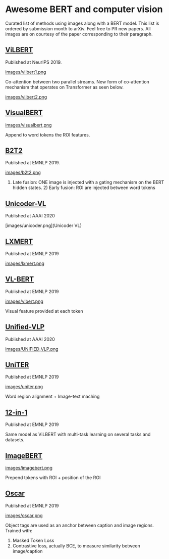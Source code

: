 # Awesome BERT and computer vision
Curated list of methods using images along with a BERT model.
This list is ordered by submission month to arXiv. Feel free to PR new papers.
All images are on courtesy of the paper corresponding to their paragraph.

## [ViLBERT](https://arxiv.org/abs/1908.02265)
Published at NeurIPS 2019.

[images/vilbert1.png](ViLBERT)

Co-attention between two parallel streams. New form of co-attention mechanism that operates on Transformer as seen below.

[images/vilbert2.png](ViLBERT)

## [VisualBERT](https://arxiv.org/abs/1908.03557)

[images/visualbert.png](VisualBERT)

Append to word tokens the ROI features.

## [B2T2](https://arxiv.org/abs/1908.05054)
Published at EMNLP 2019.

[images/b2t2.png](B2T2)

1) Late fusion: ONE image is injected with a gating mechanism on the BERT hidden states. 2) Early fusion: ROI are injected between word tokens 


## [Unicoder-VL](https://arxiv.org/abs/1908.06066)
Published at AAAI 2020

[images/unicoder.png](Unicoder VL)

## [LXMERT](https://arxiv.org/abs/1908.07490)
Published at EMNLP 2019

[images/lxmert.png](LXMERT)


## [VL-BERT](https://arxiv.org/abs/1908.08530)
Published at EMNLP 2019

[images/vlbert.png](VL-BERT)

Visual feature provided at each token

## [Unified-VLP](https://arxiv.org/abs/1909.11059)
Published at AAAI 2020

[images/UNIFIED_VLP.png](Unified-VLP)




## [UniTER](https://arxiv.org/abs/1909.11740)
Published at EMNLP 2019

[images/uniter.png](UniTER)

Word region alignment + Image-text maching

## [12-in-1](https://arxiv.org/abs/1912.02315)
Published at EMNLP 2019

Same model as ViLBERT with multi-task learning on several tasks and datasets.

## [ImageBERT](https://arxiv.org/pdf/2001.07966.pdf)
[images/imagebert.png](ImageBERT)

Prepend tokens with ROI + position of the ROI

## [Oscar](https://arxiv.org/abs/2004.06165)
Published at EMNLP 2019

[images/oscar.png](Oscar)

Object tags are used as an anchor between caption and image regions. Trained with:

1. Masked Token Loss
2. Contrastive loss, actually BCE, to measure similarity between image/caption




